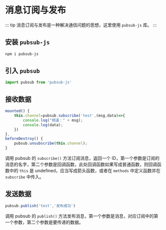 # 消息订阅与发布

::: tip
消息订阅与发布是一种解决通信问题的思想，这里使用 `pubsub-js` 库。
:::

## 安装 `pubsub-js`

```powershell
npm i pubsub-js
```

## 引入 `pubsub`

```js
import pubsub from 'pubsub-js'
```

## 接收数据

```js
mounted() {
    this.channel=pubsub.subscribe('test',(msg,data)=>{
        console.log("频道：" + msg);
        console.log(data);
    })
},
beforeDestroy() {
    pubsub.unsubscribe(this.channel);
}
```

调用 pubsub 的 `subscribe()` 方法订阅消息，返回一个 ID，第一个参数是订阅的消息的名字，第二个参数是回调函数，此处回调函数如果写成普通函数，则回调函数中的 `this` 是 undefined，应当写成箭头函数，或者在 `methods` 中定义函数并在 `subscribe` 中传入。

## 发送数据

```js
pubsub.publish('test','发布成功')
```

调用 pubsub 的 `publish()` 方法发布消息，第一个参数是消息，对应订阅中的第一个参数，第二个参数是要传递的数据。
